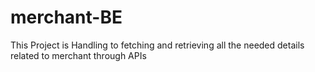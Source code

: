 # merchant-BE
This Project is Handling to fetching and retrieving all the needed details related to merchant through APIs
